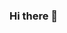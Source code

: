 ### Hi there 👋

<!--
**SahirBandali/SahirBandali** is a ✨ _special_ ✨ repository because its `README.md` (this file) appears on your GitHub profile.

Here are some ideas to get you started:

- 🌱 I’m currently learning new languages and web development 
- 👀 I'm looking to collaborate on new projects
- 🔬 Learning to work with JavaScript, Node, React, Flask and Databases
- 📖 Interested in Sports, Language, and how tech can be integerated to better our lives
- 🗣 Sports and Tech enthusiast, People Person and a Go-Getter
